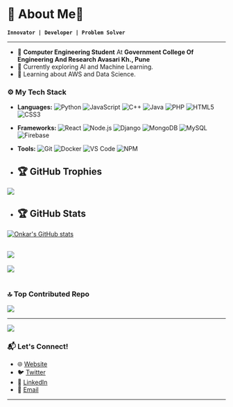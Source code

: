 # 🌌 About Me🚀

**`Innovator | Developer | Problem Solver`**

---
- 🚀 **Computer Engineering Student** At **Government College Of Engineering And Research Avasari Kh., Pune**
- 🔭 Currently exploring AI and Machine Learning.
- 🌱 Learning about AWS and Data Science.

### ⚙️ My Tech Stack
- **Languages:** ![Python](https://img.shields.io/badge/-Python-3776AB?style=flat&logo=python&logoColor=white)    ![JavaScript](https://img.shields.io/badge/-JavaScript-F7DF1E?style=flat&logo=javascript&logoColor=black)    ![C++](https://img.shields.io/badge/-C++-00599C?style=flat&logo=c%2B%2B&logoColor=white)    ![Java](https://img.shields.io/badge/-Java-007396?style=flat&logo=java&logoColor=white)  ![PHP](https://img.shields.io/badge/-PHP-777BB4?style=flat&logo=php&logoColor=white)  ![HTML5](https://img.shields.io/badge/-HTML5-E34F26?style=flat&logo=html5&logoColor=white)    ![CSS3](https://img.shields.io/badge/-CSS3-1572B6?style=flat&logo=css3&logoColor=white)  
- **Frameworks:** ![React](https://img.shields.io/badge/-React-61DAFB?style=flat&logo=react&logoColor=black)   ![Node.js](https://img.shields.io/badge/-Node.js-339933?style=flat&logo=node.js&logoColor=white)   ![Django](https://img.shields.io/badge/-Django-092E20?style=flat&logo=django&logoColor=white)   ![MongoDB](https://img.shields.io/badge/-MongoDB-47A248?style=flat&logo=mongodb&logoColor=white)    ![MySQL](https://img.shields.io/badge/-MySQL-4479A1?style=flat&logo=mysql&logoColor=white)   ![Firebase](https://img.shields.io/badge/-Firebase-FFCA28?style=flat&logo=firebase&logoColor=black)
- **Tools:** ![Git](https://img.shields.io/badge/-Git-F05032?style=flat&logo=git&logoColor=white)   ![Docker](https://img.shields.io/badge/-Docker-2496ED?style=flat&logo=docker&logoColor=white)   ![VS Code](https://img.shields.io/badge/-VS%20Code-007ACC?style=flat&logo=visual-studio-code&logoColor=white)   ![NPM](https://img.shields.io/badge/-npm-CB3837?style=flat&logo=npm&logoColor=white)

- ## 🏆 GitHub Trophies
![](https://github-profile-trophy.vercel.app/?username=Onkar3333&theme=radical&no-frame=false&no-bg=true&margin-w=4)

- ## 🏆 GitHub Stats

 [![Onkar's GitHub stats](https://github-readme-stats.vercel.app/api?username=Onkar3333&show_icons=true&theme=radical)](https://github.com/anuraghazra/github-readme-stats)<br/><br/>



![](https://github-readme-streak-stats.herokuapp.com/?user=Onkar3333&theme=dark&hide_border=false)<br/><br/>
![](https://github-readme-stats.vercel.app/api/top-langs/?username=Onkar3333&theme=dark&hide_border=false&include_all_commits=false&count_private=false&layout=compact)<br/><br/>

### 🔝 Top Contributed Repo
![](https://github-contributor-stats.vercel.app/api?username=Onkar3333&limit=5&theme=dark&combine_all_yearly_contributions=true)

---
[![](https://visitcount.itsvg.in/api?id=Onkar3333&icon=0&color=0)](https://visitcount.itsvg.in)

<!-- Proudly created with GPRM ( https://gprm.itsvg.in ) -->

### 📬 Let's Connect!
- 🌐 [Website](https://onkar3333.github.io/personal-website/)
- 🐦 [Twitter](https://x.com/Onkar_Bansode_7)
- 💼 [LinkedIn](https://linkedin.com/in/onkarbansode)
- 📧 [Email](mailto:onkarbansode3333@gmail.com)

---
